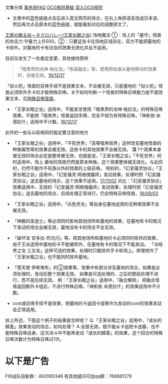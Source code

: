 文集分类
[事务局FAQ](http://www.jianshu.com/nb/10161162)
[OCG规则基础](http://www.jianshu.com/nb/10378886)
[深入OCG规则](http://www.jianshu.com/nb/3903431)

- 文章中的蓝色链接点击后进入英文网页的场合，在右上角把语言改成日本语，然后再次点击原本的蓝色链接，就能看到对应的调整原文了。

[王家の眠る谷－ネクロバレー(王家长眠之谷)](http://www.db.yugioh-card.com/yugiohdb/faq_search.action?ope=4&cid=5533) 场地魔法
①：场上的「墓守」怪兽的攻击力·守备力上升500。②：只要这张卡在场地区域存在，双方不能把墓地的卡除外，对墓地的卡有涉及的效果无效化并且不适用。

目前仅发生了一处裁定变更，其他维持原样

> 「暗黑界的龙神 格拉法」「炼装融合」等，使用把自身从墓地移动的效果时，会被无效。[16/12/17](http://www.db.yugioh-card.com/yugiohdb/faq_search.action?ope=5&fid=20408&keyword=&tag=-10)

「狱火机」怪兽的召唤手续不是效果文本，不会被无效，只是墓地的「狱火机」怪兽必须除外手卡的才能特殊召唤。关于如何判断一个怪兽的特殊召唤能力是不是效果文本，见[特殊召唤怪兽](http://www.jianshu.com/p/957edee38f14)。

- 「王家长眠之谷」适用中，不能宣言使用「暗黑界的龙神 格拉法」的特殊召唤效果，不能把「暗黑界」怪兽返回手牌，完全不视为有特殊召唤，「神影依·米德拉什」适用中不计数。[16/12/17](http://www.db.yugioh-card.com/yugiohdb/faq_search.action?ope=5&fid=20408&keyword=&tag=-10)

此外的一些与以前相同的裁定要注意的地方

- 「王家长眠之谷」适用中，「不死世界」「高等暗黑结界」这样改变墓地怪兽的种族属性等的效果会被无效。这些卡的其他效果不会被无效。
**注** 1个效果本身被无效的场合必定是整体被无效，也就是说，「王家长眠之谷」「不死世界」同时适用中，场上·墓地的怪兽仍然是原本种族。这个效果整体被无效化。与此同时，仍然不能作不死族以外的怪兽的上级召唤。
特别的，「幻变骚灵协议」「王家长眠之谷」适用中，「幻变骚灵·网络傀儡师」发动效果，处理时把「幻变骚灵协议」送去墓地的场合，这个效果不适用。[17/11/02](https://www.db.yugioh-card.com/yugiohdb/faq_search.action?ope=5&fid=14915&keyword=&tag=-1)
对比：「幻变骚灵协议」效果适用中，无效的「幻变骚灵·网络傀儡师」发动效果，处理时把「幻变骚灵协议」送去墓地的场合，后续处理正常进行，仍会特殊召唤怪兽。[18/09/03](https://www.db.yugioh-card.com/yugiohdb/faq_search.action?ope=5&fid=193&keyword=&tag=-1)

- 「王家长眠之谷」适用中，「白色灵龙」等自身在墓地适用的无种类效果不会被无效。

- 「神数的圣选士」等必须同时影响其他场所和墓地的效果，在墓地有卡的情况下发动的场合会被无效，墓地没有卡的场合不会无效。

- 「破坏龙 甘多拉-烈光闪」等，把其他场所和墓地的卡必须同时除外的效果，由于王谷适用中墓地的卡不能被除外，在墓地有卡的情况下不能发动。
「冰结界之龙 三叉龙」这样可选的效果，处理时只能除外手卡和场上。即使除外了「王家长眠之谷」也不能同时除外墓地。

- 「堕天使 伊希塔布」的②效果等，效果中有部分涉及墓地的场合，如果是必须处理的，发动后整个效果无效。
如果是可选处理的，之后的那段处理不进行，而不是后续无效。
例：「王家长眠之谷」适用中，「融合解除」 把融合怪兽返回额外卡组后，不进行特殊召唤。「神影依 米德拉什」的效果适用中不计数。

- cost或召唤手续不是效果，把墓地的卡返回卡组等作为发动的cost的效果发动会正常适用。

综上所述，下面这个例子的结果是怎样呢？
Q.「王家长眠之谷」适用中，「成长的鳞茎」效果发动的场合，如何处理？
A.全部无效。既不能从卡组把卡送墓，也不能特殊召唤自身。这次决斗中不能再发动「成长的鳞茎」的效果，这个回合的特殊召唤次数计为特殊召唤过1次。

# 以下是广告
FW战队招新群：462083346
有其他疑问可加qq群：768881279
